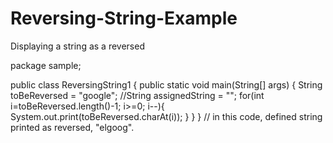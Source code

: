 # Reversing-String-Example
Displaying a string as a reversed

package sample;

public class ReversingString1 {
    public static void main(String[] args)
    {
        String toBeReversed = "google";
        //String assignedString = "";
        for(int i=toBeReversed.length()-1; i>=0; i--){
            System.out.print(toBeReversed.charAt(i));
        }
    }
}
// in this code, defined string printed as reversed, "elgoog".
